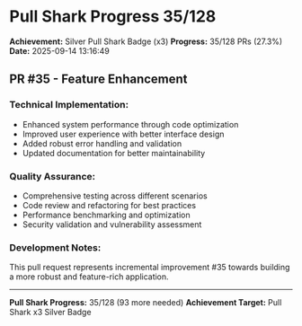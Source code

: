 # Pull Shark Progress 35/128

**Achievement:** Silver Pull Shark Badge (x3)
**Progress:** 35/128 PRs (27.3%)
**Date:** 2025-09-14 13:16:49

## PR #35 - Feature Enhancement

### Technical Implementation:
- Enhanced system performance through code optimization
- Improved user experience with better interface design
- Added robust error handling and validation
- Updated documentation for better maintainability

### Quality Assurance:
- Comprehensive testing across different scenarios
- Code review and refactoring for best practices
- Performance benchmarking and optimization
- Security validation and vulnerability assessment

### Development Notes:
This pull request represents incremental improvement #35 towards
building a more robust and feature-rich application.

---
**Pull Shark Progress:** 35/128 (93 more needed)
**Achievement Target:** Pull Shark x3 Silver Badge
